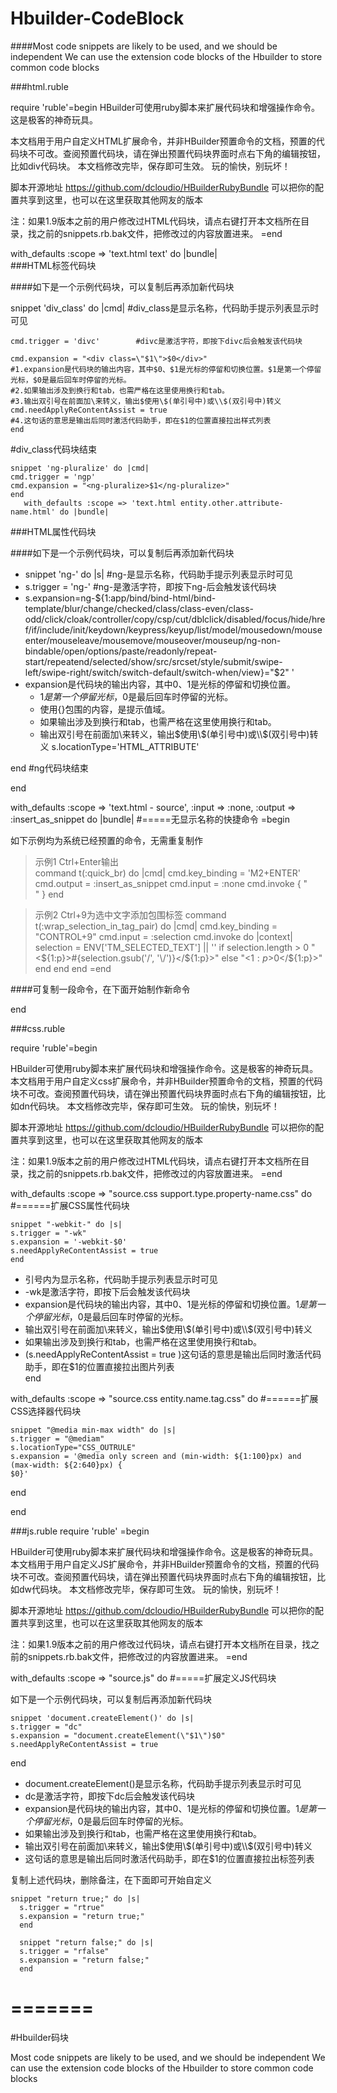 
# Hbuilder-CodeBlock
####Most code snippets are likely to be used, and we should be independent
We can use the extension code blocks of the Hbuilder to store common code blocks

###html.ruble

require 'ruble'=begin
HBuilder可使用ruby脚本来扩展代码块和增强操作命令。这是极客的神奇玩具。

  本文档用于用户自定义HTML扩展命令，并非HBuilder预置命令的文档，预置的代码块不可改。查阅预置代码块，请在弹出预置代码块界面时点右下角的编辑按钮，比如div代码块。
  本文档修改完毕，保存即可生效。
  玩的愉快，别玩坏！

  脚本开源地址 https://github.com/dcloudio/HBuilderRubyBundle
  可以把你的配置共享到这里，也可以在这里获取其他网友的版本
  
  注：如果1.9版本之前的用户修改过HTML代码块，请点右键打开本文档所在目录，找之前的snippets.rb.bak文件，把修改过的内容放置进来。 
=end

  with_defaults :scope => 'text.html text' do |bundle|  
###HTML标签代码块

####如下是一个示例代码块，可以复制后再添加新代码块

  snippet 'div_class' do |cmd|  #div_class是显示名称，代码助手提示列表显示时可见
  
    cmd.trigger = 'divc'        #divc是激活字符，即按下divc后会触发该代码块
    
    cmd.expansion = "<div class=\"$1\">$0</div>" 
    #1.expansion是代码块的输出内容，其中$0、$1是光标的停留和切换位置。$1是第一个停留光标，$0是最后回车时停留的光标。
    #2.如果输出涉及到换行和tab，也需严格在这里使用换行和tab。
	#3.输出双引号在前面加\来转义，输出$使用\$(单引号中)或\\$(双引号中)转义
    cmd.needApplyReContentAssist = true  
    #4.这句话的意思是输出后同时激活代码助手，即在$1的位置直接拉出样式列表
    end 
  #div_class代码块结束
 
	snippet 'ng-pluralize' do |cmd|
    cmd.trigger = 'ngp'
    cmd.expansion = "<ng-pluralize>$1</ng-pluralize>"
    end
       with_defaults :scope => 'text.html entity.other.attribute-name.html' do |bundle|  

###HTML属性代码块

####如下是一个示例代码块，可以复制后再添加新代码块

+ snippet 'ng-' do |s|   #ng-是显示名称，代码助手提示列表显示时可见
+ s.trigger = 'ng-'		 #ng-是激活字符，即按下ng-后会触发该代码块
+ s.expansion=ng-${1:app/bind/bind-html/bind-template/blur/change/checked/class/class-even/class-odd/click/cloak/controller/copy/csp/cut/dblclick/disabled/focus/hide/href/if/include/init/keydown/keypress/keyup/list/model/mousedown/mouseenter/mouseleave/mousemove/mouseover/mouseup/ng-non-bindable/open/options/paste/readonly/repeat-start/repeatend/selected/show/src/srcset/style/submit/swipe-left/swipe-right/switch/switch-default/switch-when/view}="$2" '	
+ expansion是代码块的输出内容，其中$0、$1是光标的停留和切换位置。
	 + $1是第一个停留光标，$0是最后回车时停留的光标。
	 + 使用{}包围的内容，是提示值域。
	 + 如果输出涉及到换行和tab，也需严格在这里使用换行和tab。
	 + 输出双引号在前面加\来转义，输出$使用\$(单引号中)或\\$(双引号中)转义
    s.locationType='HTML_ATTRIBUTE'

end #ng代码块结束

end


with_defaults :scope => 'text.html - source', :input => :none, :output => :insert_as_snippet do |bundle|  #=====无显示名称的快捷命令
=begin

如下示例均为系统已经预置的命令，无需重复制作

> 示例1 Ctrl+Enter输出<br />
	command t(:quick_br) do |cmd|
    cmd.key_binding = 'M2+ENTER'
    cmd.output = :insert_as_snippet
    cmd.input = :none
    cmd.invoke { "<br />" }
  end


> 示例2 Ctrl+9为选中文字添加包围标签
 command t(:wrap_selection_in_tag_pair) do |cmd|
    cmd.key_binding = "CONTROL+9"
    cmd.input = :selection
    cmd.invoke do |context|
      selection = ENV['TM_SELECTED_TEXT'] || ''
      if selection.length > 0
        "<${1:p}>#{selection.gsub('/', '\/')}</${1:p}>"
      else
        "<${1:p}>$0</${1:p}>"
      end
    end
  end
=end

####可复制一段命令，在下面开始制作新命令
  
end



###css.ruble

require 'ruble'=begin 

 HBuilder可使用ruby脚本来扩展代码块和增强操作命令。这是极客的神奇玩具。
  本文档用于用户自定义css扩展命令，并非HBuilder预置命令的文档，预置的代码块不可改。查阅预置代码块，请在弹出预置代码块界面时点右下角的编辑按钮，比如dn代码块。
  本文档修改完毕，保存即可生效。
  玩的愉快，别玩坏！
  
  脚本开源地址 https://github.com/dcloudio/HBuilderRubyBundle
  可以把你的配置共享到这里，也可以在这里获取其他网友的版本
  
  注：如果1.9版本之前的用户修改过HTML代码块，请点右键打开本文档所在目录，找之前的snippets.rb.bak文件，把修改过的内容放置进来。 
=end

with_defaults :scope => "source.css support.type.property-name.css" do    #======扩展CSS属性代码块

	snippet "-webkit-" do |s|             
    s.trigger = "-wk"                   
    s.expansion = '-webkit-$0'                                        
    s.needApplyReContentAssist = true                                                                     end

  + 引号内为显示名称，代码助手提示列表显示时可见
  + -wk是激活字符，即按下后会触发该代码块
  + expansion是代码块的输出内容，其中$0、$1是光标的停留和切换位置。$1是第一个停留光标，$0是最后回车时停留的光标。
  + 输出双引号在前面加\来转义，输出$使用\$(单引号中)或\\$(双引号中)转义
  + 如果输出涉及到换行和tab，也需严格在这里使用换行和tab。
  + (s.needApplyReContentAssist = true )这句话的意思是输出后同时激活代码助手，即在$1的位置直接拉出图片列表     
end


with_defaults :scope => "source.css entity.name.tag.css" do   #======扩展CSS选择器代码块
	
	snippet "@media min-max width" do |s|
    s.trigger = "@mediam"
    s.locationType="CSS_OUTRULE"
	s.expansion = '@media only screen and (min-width: ${1:100}px) and (max-width: ${2:640}px) {
	$0}'
  end
  
end


###js.ruble
require 'ruble'
=begin 

 HBuilder可使用ruby脚本来扩展代码块和增强操作命令。这是极客的神奇玩具。
  本文档用于用户自定义JS扩展命令，并非HBuilder预置命令的文档，预置的代码块不可改。查阅预置代码块，请在弹出预置代码块界面时点右下角的编辑按钮，比如dw代码块。
  本文档修改完毕，保存即可生效。
  玩的愉快，别玩坏！
  
  脚本开源地址 https://github.com/dcloudio/HBuilderRubyBundle
  可以把你的配置共享到这里，也可以在这里获取其他网友的版本
  
  注：如果1.9版本之前的用户修改过代码块，请点右键打开本文档所在目录，找之前的snippets.rb.bak文件，把修改过的内容放置进来。 
=end

with_defaults :scope => "source.js" do #=====扩展定义JS代码块

如下是一个示例代码块，可以复制后再添加新代码块

	snippet 'document.createElement()' do |s|            
    s.trigger = "dc"                                   
    s.expansion = "document.createElement(\"$1\")$0"                                                                                                                                       
    s.needApplyReContentAssist = true                  
  end

 + document.createElement()是显示名称，代码助手提示列表显示时可见 
 + dc是激活字符，即按下dc后会触发该代码块 
 + expansion是代码块的输出内容，其中$0、$1是光标的停留和切换位置。$1是第一个停留光标，$0是最后回车时停留的光标。 
 + 如果输出涉及到换行和tab，也需严格在这里使用换行和tab。    
 + 输出双引号在前面加\来转义，输出$使用\$(单引号中)或\\$(双引号中)转义  
 + 这句话的意思是输出后同时激活代码助手，即在$1的位置直接拉出标签列表 
	
  复制上述代码块，删除备注，在下面即可开始自定义
    
	snippet "return true;" do |s|
	  s.trigger = "rtrue"
	  s.expansion = "return true;"
	  end
  
	  snippet "return false;" do |s|
	  s.trigger = "rfalse"
	  s.expansion = "return false;"
	  end

=======
=======

#Hbuilder码块

Most code snippets are likely to be used, and we should be independent
We can use the extension code blocks of the Hbuilder to store common code blocks
